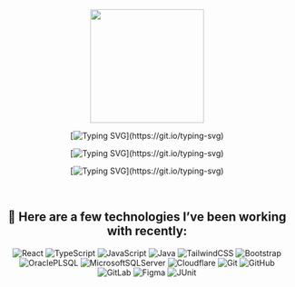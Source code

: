 <!-- Header -->
<div align="center">
  <img height="200" src="https://media1.tenor.com/m/FJGcHpc5RLMAAAAd/cat-meme-cats-love.gif"  />

  [![Typing SVG](https://readme-typing-svg.demolab.com?font=Fira+Code&size=25&duration=2000&pause=1000&color=00FF41&background=2E2831&center=true&multiline=true&width=890&height=40&separator=%3C&lines=%F0%9F%A6%88+I+am+a+software+engineer%2C+and+I+turn+ideas.toReality(%E0%B6%9E);)](https://git.io/typing-svg)

  [![Typing SVG](https://readme-typing-svg.demolab.com?font=Fira+Code&size=25&duration=2000&pause=1000&color=00FF41&background=2E2831&center=true&multiline=true&width=890&height=40&separator=%3C&lines=%F0%9F%A6%88+I+am+a+software+engineer%2C+and+I+turn+ideas.toReality(%E0%B6%9E);)](https://git.io/typing-svg)

  [![Typing SVG](https://readme-typing-svg.demolab.com?font=Fira+Code&size=25&duration=2000&pause=1000&color=00FF41&background=2E2831&center=true&multiline=true&width=890&height=40&separator=%3C&lines=%F0%9F%A6%88+I+am+a+software+engineer%2C+and+I+turn+ideas.toReality(%E0%B6%9E);)](https://git.io/typing-svg)
</div>

<br/>

<div align="center" width="300px">

  ## 🦈 Here are a few technologies I’ve been working with recently:


  ![React](https://img.shields.io/badge/react-%2320232a.svg?style=for-the-badge&logo=react&logoColor=%2361DAFB)
  ![TypeScript](https://img.shields.io/badge/typescript-%23007ACC.svg?style=for-the-badge&logo=typescript&logoColor=white)
  ![JavaScript](https://img.shields.io/badge/javascript-%23323330.svg?style=for-the-badge&logo=javascript&logoColor=%23F7DF1E)
  ![Java](https://img.shields.io/badge/java-%23ED8B00.svg?style=for-the-badge&logo=openjdk&logoColor=white)
  ![TailwindCSS](https://img.shields.io/badge/tailwindcss-%2338B2AC.svg?style=for-the-badge&logo=tailwind-css&logoColor=white)
  ![Bootstrap](https://img.shields.io/badge/bootstrap-%238511FA.svg?style=for-the-badge&logo=bootstrap&logoColor=white)
  ![OraclePLSQL](https://img.shields.io/badge/PLSQL-F80000?style=for-the-badge&logo=oracle&logoColor=black)
  ![MicrosoftSQLServer](https://img.shields.io/badge/Microsoft%20SQL%20Server-CC2927?style=for-the-badge&logo=microsoft%20sql%20server&logoColor=white)
  ![Cloudflare](https://img.shields.io/badge/Cloudflare-F38020?style=for-the-badge&logo=Cloudflare&logoColor=white)
  ![Git](https://img.shields.io/badge/git-%23F05033.svg?style=for-the-badge&logo=git&logoColor=white)
  ![GitHub](https://img.shields.io/badge/github-%23121011.svg?style=for-the-badge&logo=github&logoColor=white)
  ![GitLab](https://img.shields.io/badge/gitlab-%23181717.svg?style=for-the-badge&logo=gitlab&logoColor=white)
  ![Figma](https://img.shields.io/badge/figma-%23F24E1E.svg?style=for-the-badge&logo=figma&logoColor=white)
  ![JUnit](https://img.shields.io/badge/Junit5-25A162?style=for-the-badge&logo=junit5&logoColor=white)

</div>

<!-- Badges Found Here: https://github.com/Ileriayo/markdown-badges -->
<!-- Shields Found Here: https://github.com/alexandresanlim/Badges4-README.md-Profile -->
